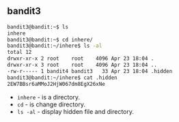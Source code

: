 ## bandit3

```bash
bandit3@bandit:~$ ls
inhere
bandit3@bandit:~$ cd inhere/
bandit3@bandit:~/inhere$ ls -al
total 12
drwxr-xr-x 2 root    root    4096 Apr 23 18:04 .
drwxr-xr-x 3 root    root    4096 Apr 23 18:04 ..
-rw-r----- 1 bandit4 bandit3   33 Apr 23 18:04 .hidden
bandit3@bandit:~/inhere$ cat .hidden
2EW7BBsr6aMMoJ2HjW067dm8EgX26xNe
```
- ` inhere ` - is a directory.
- ` cd ` - is change directory.
- ` ls -al ` - display hidden file and directory.
